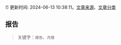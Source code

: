 :alarm_clock: 更新时间: 2024-06-13 10:38:11。[文章来源](/README.md)、[文章分类](/TAGS.md)

## 报告


> 关键字：`报告`、`月报`



